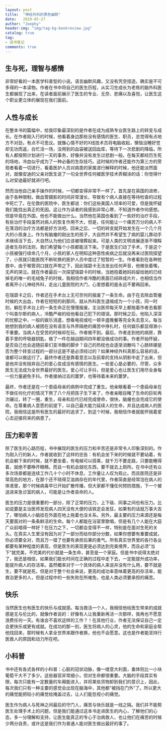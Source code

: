 ```yaml
---
layout: post
title:  "神经外科的黑色幽默"
date:   2020-05-27
author: "Joephy"
header-img: "img/tag-bg-bookreview.jpg"
catalog: true
tag:
- 读书笔记 
comments: true
---
```

生与死，理智与感情
-----------

非常好看的一本医学科普型的小说。语言幽默风趣，又没有凭空捏造，确实是不可多得的一本读物。作者在书中将自己的医生历程，从实习生成长为老练的脑外科医生都展现了出来，在读者面前展示了医生的专业、无奈、悲痛以及喜悦，让医生这个职业更立体的展现在我们面前。

## 人性与成长

在整本书的篇幅中，给我印象最深刻的是作者在成为成熟专业医生路上的转变与成长。在作者刚入行的时候，他看着身边那些没有感情的医生、职员，总觉得有点地方不对劲，有点不可思议。就像心情不好的X线技术员将电脑收起，懊恼没睡好觉却无功而返，白忙活一场，没用到的血袋被送回血库，等待下一次悲剧的降临，所有人都按照计划进行一天的事务，好像并没有发生过悲剧一般。在每天都经历生死的场地，冷血似乎成为了一种必备的生存技巧。这时候的作者还能作为第三方的旁观者看着一切进行，看着医护人员对病患的家属进行解释的时候，他还能淡然面对，就像安迪的父亲对医生说了一句全世界任何被医学技术弄糊涂的话：你觉得什么对安迪最好就进行吧。

然而当他自己亲手操作的时候，一切都变得非常不一样了。首先是在英国的进修，由于各种限制，做血管摄影的时间非常漫长，导致有个病人直接在等待检查的过程中死亡了。在伦敦的医院中，医生都说：你们这些美国人坦率的可爱，但是我怀疑我们能找出真正的死因。这让作为读者的我感到非常心寒，不知道作者作何感想。但是毕竟在外国，他也不能做出什么。当然他在英国也看到了一些好的治疗手段，有些治疗手段虽然对病人的恢复作用不大，但是，任何能让一个痛苦万分的病人不在落泪的治疗方法都是好方法吧。回来之后，一切的转变就开始发生在一个几个月大的小孩身上。作为有脑瘤的刚出生的孩子，大自然并不希望生了病的婴儿靠动手术继续活下去，大自然认为他们应该被埋葬起来。可是人类的文明进展逐渐不理睬适者生存的法则，我们希望每个小孩都能活下来。于是医生们动了手术，于是这个小孩被强行续命几个月，小孩的家人在明知这种恶性疾病之后就没再来过医院探望了，小孩就只能医院不断轮换的医护人员中度过了短暂的一生。作者看到在各种抢救中，由于喉管洞口就在声带之下，因此瑞碧卡无法发出任何声音，他微张着嘴，无声的哭泣。就在作者最后一次探望瑞碧卡的时候，当她抱着她妈妈留给她的已经掉毛的唯一的毛绒兔子的时候，我相信作者冷酷的表面已经碎成片片，也相信当作者离开小儿神经外科，走出儿童医院的大门，心里想着的是永远不要再回来。

在瑞碧卡之后，作者还在手术台上无可奈何的报废了一条生命。由于在去除血管瘤时候的大出血，作者在短短的刹那间，就从外科医生退缩成为一个小孩，同一时刻，躺在手术台上的一条生命正在慢慢报废。主治医师每天早上都拖着作者去看那个叫查尔斯的病人，冷酷严峻的给他看自己犯下的错误。那时候之后，他陷入深深的忧郁之中，一般的娱乐消遣，想看电视或吃一顿丰盛晚餐等完全失去意义。每当她想到我的病人被困在没有语言与外界隔绝的痛苦中挣扎时，任何娱乐都显得渺小不重要。当病人在受苦的时候却在玩，作者做不到。最后，作者走到他的病房，靠着手里的呼吸器钥匙，做了一件在越战期间四年都没做成功的事。作者开始怀疑，是否自己也会追随前辈们变冷酷的脚步？自己的热枕也会逐渐消散吗？心肠转硬是否为整个转变过程的一部分这是不是必须经过的？如果神经外科真那么容易的话，谁都可以做这行了。最终作者还是靠着意志以及前辈的支持从阴影中走了出来，但是他并没有抛弃自己的爱心变成没有感情的医生。一些爱心是必要的，尽管，众多医生无法成为全世界最好的医生。爱心可让手抖，但是爱心也让医生们用尽全身每一份力量避免手抖。作者接纳过去的噩梦，也等待着未来的噩梦。

最终，作者还是在一个患癌母亲的病例中完成了重生。他亲眼看着一个患癌母亲在不做任何化疗的情况下熬了八个月把孩子生下来了，作者亲眼目睹了生命的巨轮再次碾过，转了一圈，重生，母亲和后代已经完成使命，很快，脑瘤也会完成它的使命。在尊重病人意愿的前提下，以自己最大能力延续人的生命，并且达成病人的医院，我相信这是所有医生的最好的追求了。到这个时候，我相信作者就能怀揣着爱心去迎接将来的病患了。

## 压力和辛苦

除了医生的心路历程，书中展现的医生的压力和辛苦还是非常令人印象深刻的。作为刚入行的新人，作者就收到了这样的忠告：有机会坐下来的时候就不要站着，有机会躺下来的时候，就不要坐着，有电梯可以搭乘，就千万不要走路，只要能睡得着，就绝不要睁开眼睛。而且一有机会就吃东西，要不就去上厕所。在书中还有众多次场景都是连续工作几十个小时不休息，工作量让人叹为观止。而且医院还是非常高危的地方，在那个还不晓得艾滋病存在的年代里，作者简直是经常泡在病人的体液里，那个时候病毒早已开始扩散传播，但大家都不懂任何预防措施，下一个被送进来急诊室的病人，可能是让作者丧命的人。

医生的压力是很重要的一部分，除了正常的压力，上下级、同事之间也有压力。比如说要是主治医师发现病人四天没有大便的话铁定会发狂，如果有的话就万事大吉了，哪怕病人小脑挂在外面在地上拖着也没关系。另外，最主要的压力来源还是每天要面对的一条条鲜活的生命。每个人都能在浴室里歌唱，但是有几个人能在大庭广众前唱得一样好？在压力之下，一切都会变得不一样，特别是在面对生死的关头。在真实人生里没有因为对了一部分而给你部分分数，如果你想要有重要成就，你必须要全对，而且万一错了也要有承担后果的勇气。所有真实世界里的各行各业都要有某种程度的表现，但是医生的表现更是必须达到完美境界，而且必须“当下”就完美，不完美的代价就是一条生命，甚至是一个家庭。但是书中说得太绝对了，我还是相信，如果我们能长时间在正确的过程中走下去，一定能提升成功率，能提升病人的存活率。虽然概率对于一个具体的病人来说并没有什么用，要不就是生，要不就是死，但是对于整个社会来说，更高的成功率意味着更高的存活率，能救治更多的人，但是过程中的一些失败在所难免，也是人类必须要承担的痛苦。

## 快乐

当然医生也有医生的快乐与成就感。每当救活一个人，我相信他给医生带来的成就感是无与伦比的，就像作者说的：好像有人让我重新再活一次那样，我再也不愿意浪费任何一天。有谁会不喜欢这样的工作？！在其他行业，作者无法保证自己一定会更快乐或更有成就。在成功的那一刻，医生将病人的心灵，他的生命和家庭全帮他找回来，那时候有人拿全世界来跟作者换，他也不会愿意。这也是作者能坚持行医救人的原因和动力所在吧。

## 小科普

书中还有各式各样的小科普：心脏的冠状动脉，像一缕意大利面，垂体则比一小块葡萄干大不了多少。这些器官非常细小，但对生命都很重要。大脑的手段其实有限，每次只能有一定数量的车厢能进入，并将某些货物卸到我们的意识上，因此，每次我们只有一种主要的感觉会出现在脑海中，其他都“被挡在门外”了。所以更大的痛觉能把较小的痛觉给掩盖过去，让人们能忽视小的痛觉。


医生作为病人与死神之间最后的守门人，痛苦与快乐就是一线之隔。我们并不能帮医生处理手术上的问题，但是我们能通过这本书走进医生的内心，了解他们的心态，多一分理解和支持，让医生能真正的专心于治病救人，也让他们在痛苦的时候少两分自责，或许这是我们作为普通人能对医生做出最好的事了。